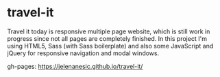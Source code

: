 # travel-it
Travel it today is responsive multiple page website, which is still work in progress since not all pages are completely finished.
In this project I'm using HTML5, Sass (with Sass boilerplate) and also some JavaScript and jQuery for responsive navigation and modal windows.

gh-pages: https://jelenanesic.github.io/travel-it/
